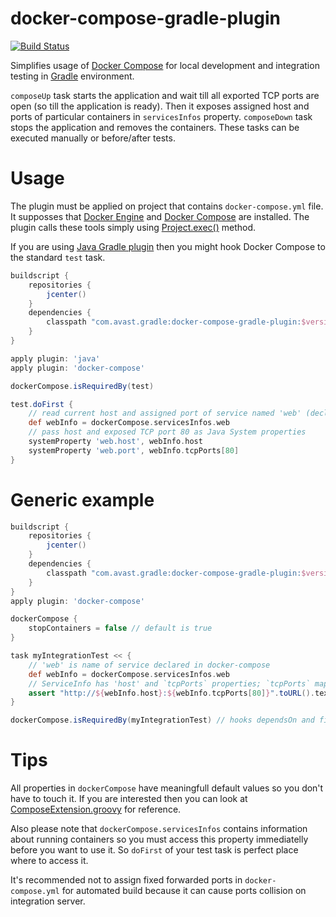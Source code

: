 # docker-compose-gradle-plugin
[![Build Status](https://travis-ci.org/avast/docker-compose-gradle-plugin.svg?branch=master)](https://travis-ci.org/avast/docker-compose-gradle-plugin)

Simplifies usage of [Docker Compose](https://www.docker.com/docker-compose) for local development and integration testing in [Gradle](https://gradle.org/) environment.

`composeUp` task starts the application and wait till all exported TCP ports are open (so till the application is ready). Then it exposes assigned host and ports of particular containers in `servicesInfos` property. `composeDown` task stops the application and removes the containers. These tasks can be executed manually or before/after tests.

# Usage
The plugin must be applied on project that contains `docker-compose.yml` file. It supposses that [Docker Engine](https://www.docker.com/docker-engine) and [Docker Compose](https://www.docker.com/docker-compose) are installed. The plugin calls these tools simply using [Project.exec()](https://docs.gradle.org/current/dsl/org.gradle.api.Project.html#org.gradle.api.Project:exec(groovy.lang.Closure)) method.

If you are using [Java Gradle plugin](https://docs.gradle.org/current/userguide/java_plugin.html) then you might hook Docker Compose to the standard `test` task.
```gradle
buildscript {
    repositories {
        jcenter()
    }
    dependencies {
        classpath "com.avast.gradle:docker-compose-gradle-plugin:$versionHere"
    }
}

apply plugin: 'java'
apply plugin: 'docker-compose'

dockerCompose.isRequiredBy(test)

test.doFirst {
    // read current host and assigned port of service named 'web' (declared in docker-compose.yml)
    def webInfo = dockerCompose.servicesInfos.web
    // pass host and exposed TCP port 80 as Java System properties
    systemProperty 'web.host', webInfo.host
    systemProperty 'web.port', webInfo.tcpPorts[80]
}
```

# Generic example
```gradle
buildscript {
    repositories {
        jcenter()
    }
    dependencies {
        classpath "com.avast.gradle:docker-compose-gradle-plugin:$versionHere"
    }
}
apply plugin: 'docker-compose'

dockerCompose {
    stopContainers = false // default is true
}

task myIntegrationTest << {
    // 'web' is name of service declared in docker-compose
    def webInfo = dockerCompose.servicesInfos.web
    // ServiceInfo has 'host' and `tcpPorts` properties; `tcpPorts` maps from exposed to assigned port
    assert "http://${webInfo.host}:${webInfo.tcpPorts[80]}".toURL().text
}

dockerCompose.isRequiredBy(myIntegrationTest) // hooks dependsOn and finalizedBy to composeUp and composeDown
```

# Tips 
All properties in `dockerCompose` have meaningfull default values so you don't have to touch it. If you are interested then you can look at [ComposeExtension.groovy](/src/main/groovy/com/avast/gradle/dockercompose/ComposeExtension.groovy) for reference.

Also please note that `dockerCompose.servicesInfos` contains information about running containers so you must access this property immediatelly before you want to use it. So `doFirst` of your test task is perfect place where to access it.

It's recommended not to assign fixed forwarded ports in `docker-compose.yml` for automated build because it can cause ports collision on integration server.
